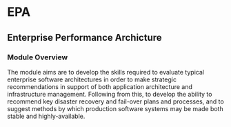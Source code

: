 # EPA
## Enterprise Performance Archicture
### Module Overview
The module aims are to develop the skills required to evaluate typical enterprise software architectures in order to make strategic recommendations in support of both application architecture and infrastructure management. Following from this, to develop the ability to recommend key disaster recovery and fail-over plans and processes, and to suggest methods by which production software systems may be made both stable and highly-available.

